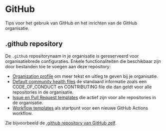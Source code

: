 # GitHub

Tips voor het gebruik van GitHub en het inrichten van de GitHub organisatie.

## .github repository

De `.github` repositorynaam in je organisatie is gereserveerd voor organisatiebrede configuraties.
Enkele functionaliteiten die beschikbaar zijn door bestanden toe te voegen aan deze repository:

 - [Organization
   profile](https://docs.github.com/en/organizations/collaborating-with-groups-in-organizations/customizing-your-organizations-profile)
   om meer tekst en uitleg te geven bij je organisatie.
 - [Default community health
   files](https://docs.github.com/en/communities/setting-up-your-project-for-healthy-contributions/creating-a-default-community-health-file)
   de standaard informatie zoals een CODE_OF_CONDUCT en CONTRIBUTING file die dan geldt voor alle
   repositories in de organisatie.
 - [Issue en Pull Request
   templates](https://docs.github.com/en/communities/using-templates-to-encourage-useful-issues-and-pull-requests/about-issue-and-pull-request-templates)
   die actief zijn voor alle repositories in de organisatie.
 - [Workflow
   templates](https://docs.github.com/en/actions/using-workflows/creating-starter-workflows-for-your-organization)
   als startpunt voor een nieuwe GitHub Actions workflow.

Zie bijvoorbeeld de [.github repository van GitHub zelf](https://github.com/github/.github).
